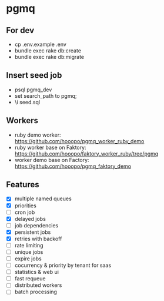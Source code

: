 # pgmq


## For dev

* cp .env.example .env
* bundle exec rake db:create
* bundle exec rake db:migrate

## Insert seed job

* psql pgmq_dev
* set search_path to pgmq;
* \i seed.sql

## Workers

* ruby demo worker: https://github.com/hooopo/pgmq_worker_ruby_demo
* ruby worker base on Faktory: https://github.com/hooopo/faktory_worker_ruby/tree/pgmq
* worker demo base on Factory: https://github.com/hooopo/pgmq_faktory_demo

## Features

* [x] multiple named queues
* [x] priorities
* [ ] cron job
* [x] delayed jobs
* [ ] job dependencies
* [x] persistent jobs
* [x] retries with backoff
* [ ] rate limiting
* [ ] unique jobs
* [ ] expire jobs
* [ ] cocurrency & priority by tenant for saas
* [ ] statistics & web ui
* [ ] fast requeue
* [ ] distributed workers
* [ ] batch processing
